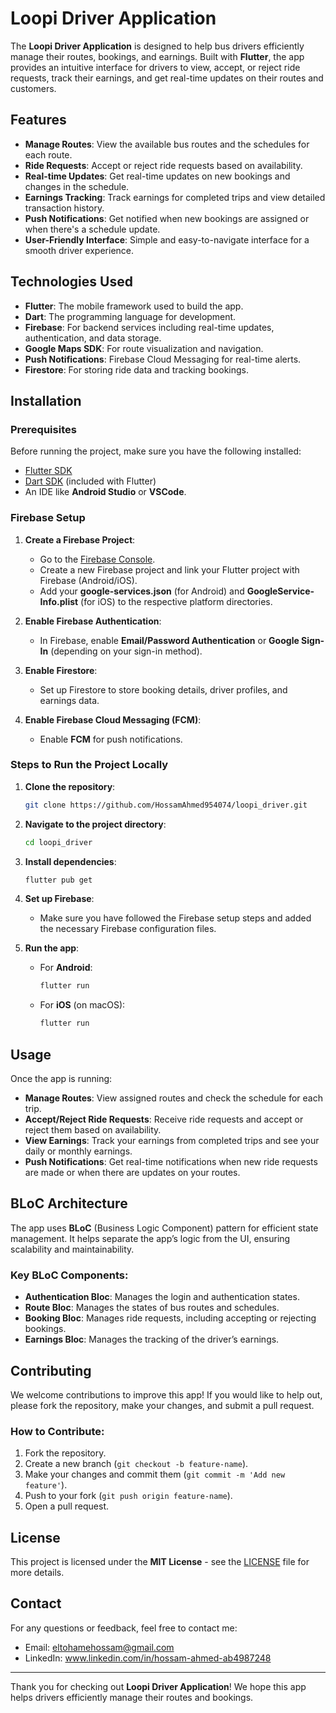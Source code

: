 # Loopi Driver Application

The **Loopi Driver Application** is designed to help bus drivers efficiently manage their routes, bookings, and earnings. Built with **Flutter**, the app provides an intuitive interface for drivers to view, accept, or reject ride requests, track their earnings, and get real-time updates on their routes and customers.

## Features

- **Manage Routes**: View the available bus routes and the schedules for each route.
- **Ride Requests**: Accept or reject ride requests based on availability.
- **Real-time Updates**: Get real-time updates on new bookings and changes in the schedule.
- **Earnings Tracking**: Track earnings for completed trips and view detailed transaction history.
- **Push Notifications**: Get notified when new bookings are assigned or when there's a schedule update.
- **User-Friendly Interface**: Simple and easy-to-navigate interface for a smooth driver experience.

## Technologies Used

- **Flutter**: The mobile framework used to build the app.
- **Dart**: The programming language for development.
- **Firebase**: For backend services including real-time updates, authentication, and data storage.
- **Google Maps SDK**: For route visualization and navigation.
- **Push Notifications**: Firebase Cloud Messaging for real-time alerts.
- **Firestore**: For storing ride data and tracking bookings.

## Installation

### Prerequisites

Before running the project, make sure you have the following installed:

- [Flutter SDK](https://flutter.dev/docs/get-started/install)
- [Dart SDK](https://dart.dev/get-dart) (included with Flutter)
- An IDE like **Android Studio** or **VSCode**.

### Firebase Setup

1. **Create a Firebase Project**:
   - Go to the [Firebase Console](https://console.firebase.google.com/).
   - Create a new Firebase project and link your Flutter project with Firebase (Android/iOS).
   - Add your **google-services.json** (for Android) and **GoogleService-Info.plist** (for iOS) to the respective platform directories.

2. **Enable Firebase Authentication**:
   - In Firebase, enable **Email/Password Authentication** or **Google Sign-In** (depending on your sign-in method).

3. **Enable Firestore**:
   - Set up Firestore to store booking details, driver profiles, and earnings data.

4. **Enable Firebase Cloud Messaging (FCM)**:
   - Enable **FCM** for push notifications.

### Steps to Run the Project Locally

1. **Clone the repository**:
    ```bash
    git clone https://github.com/HossamAhmed954074/loopi_driver.git
    ```

2. **Navigate to the project directory**:
    ```bash
    cd loopi_driver
    ```

3. **Install dependencies**:
    ```bash
    flutter pub get
    ```

4. **Set up Firebase**:
    - Make sure you have followed the Firebase setup steps and added the necessary Firebase configuration files.

5. **Run the app**:
    - For **Android**:
      ```bash
      flutter run
      ```
    - For **iOS** (on macOS):
      ```bash
      flutter run
      ```

## Usage

Once the app is running:

- **Manage Routes**: View assigned routes and check the schedule for each trip.
- **Accept/Reject Ride Requests**: Receive ride requests and accept or reject them based on availability.
- **View Earnings**: Track your earnings from completed trips and see your daily or monthly earnings.
- **Push Notifications**: Get real-time notifications when new ride requests are made or when there are updates on your routes.

## BLoC Architecture

The app uses **BLoC** (Business Logic Component) pattern for efficient state management. It helps separate the app’s logic from the UI, ensuring scalability and maintainability.

### Key BLoC Components:

- **Authentication Bloc**: Manages the login and authentication states.
- **Route Bloc**: Manages the states of bus routes and schedules.
- **Booking Bloc**: Manages ride requests, including accepting or rejecting bookings.
- **Earnings Bloc**: Manages the tracking of the driver’s earnings.

## Contributing

We welcome contributions to improve this app! If you would like to help out, please fork the repository, make your changes, and submit a pull request.

### How to Contribute:

1. Fork the repository.
2. Create a new branch (`git checkout -b feature-name`).
3. Make your changes and commit them (`git commit -m 'Add new feature'`).
4. Push to your fork (`git push origin feature-name`).
5. Open a pull request.

## License

This project is licensed under the **MIT License** - see the [LICENSE](LICENSE) file for more details.

## Contact

For any questions or feedback, feel free to contact me:

- Email: eltohamehossam@gmail.com
- LinkedIn: www.linkedin.com/in/hossam-ahmed-ab4987248


---

Thank you for checking out **Loopi Driver Application**! We hope this app helps drivers efficiently manage their routes and bookings.

